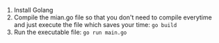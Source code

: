 1. Install Golang
2. Compile the mian.go file so that you don't need to compile everytime and just execute the file which saves your time: ```go build```
3. Run the executable file: ```go run main.go```
